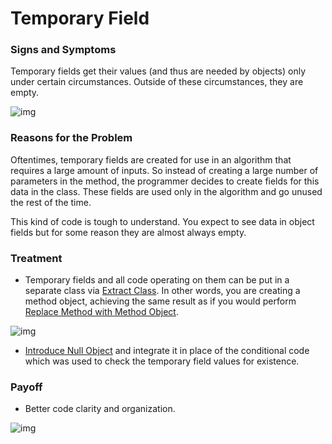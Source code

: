 # Temporary Field

### Signs and Symptoms

Temporary fields get their values (and thus are needed by objects) only under certain circumstances. Outside of these circumstances, they are empty.

![img](https://sourcemaking.com/images/refactoring-illustrations/temporary-field-1.png)

### Reasons for the Problem

Oftentimes, temporary fields are created for use in an algorithm that requires a large amount of inputs. So instead of creating a large number of parameters in the method, the programmer decides to create fields for this data in the class. These fields are used only in the algorithm and go unused the rest of the time.

This kind of code is tough to understand. You expect to see data in object fields but for some reason they are almost always empty.

### Treatment

-  Temporary fields and all code operating on them can be put in a separate class via [Extract Class](https://sourcemaking.com/refactoring/extract-class). In other words, you are creating a method object, achieving the same result as if you would perform [Replace Method with Method Object](https://sourcemaking.com/refactoring/replace-method-with-method-object).

![img](https://sourcemaking.com/images/refactoring-illustrations/temporary-field-2.png)

- [Introduce Null Object](https://sourcemaking.com/refactoring/introduce-null-object) and integrate it in place of the conditional code which was used to check the temporary field values for existence.

### Payoff

- Better code clarity and organization.

![img](https://sourcemaking.com/images/refactoring-illustrations/temporary-field-3.png)